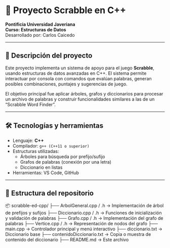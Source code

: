 # 🧠 Proyecto Scrabble en C++
**Pontificia Universidad Javeriana**  
**Curso: Estructuras de Datos**  
Desarrollado por: Carlos Caicedo  

---

## 🎯 Descripción del proyecto

Este proyecto implementa un sistema de apoyo para el juego **Scrabble**, usando estructuras de datos avanzadas en C++. El sistema permite interactuar por consola con comandos que evalúan palabras, generan posibles combinaciones, puntajes y sugerencias de juego.

El objetivo principal fue aplicar árboles, grafos y diccionarios para procesar un archivo de palabras y construir funcionalidades similares a las de un “Scrabble Word Finder”.

---

## 🛠️ Tecnologías y herramientas

- Lenguaje: **C++**
- Compilador: `g++ (C++11 o superior)`
- Estructuras utilizadas:
  - Árboles para búsqueda por prefijo/sufijo
  - Grafos de palabras (conexión por una letra)
  - Diccionario en listas
- Herramientas: VS Code, GitHub

---

## 📁 Estructura del repositorio
📦 scrabble-ed-cpp/
├── ArbolGeneral.cpp / .h → Implementación de árbol de prefijos y sufijos
├── Diccionario.cpp / .h → Funciones de inicialización y validación de palabras
├── Grafo.cpp / .h → Implementación del grafo de palabras
├── Vertice.cpp / .h → Representación de nodos del grafo
├── main.cpp → Controlador principal y menú interactivo
├── diccionario.txt → Diccionario base
├── contenidoDiccionario.txt → Copia o muestra de contenido del diccionario
├── README.md → Este archivo